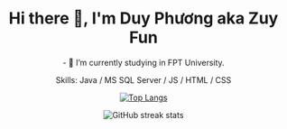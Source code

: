 <h1 align="center"> Hi there 👋, I'm Duy Phương aka Zuy Fun</h1>

<div align="center">

<p>- 🔭 I’m currently studying in FPT University. </p>
<p>Skills: Java / MS SQL Server / JS / HTML / CSS</p>
<div>
  
[![Top Langs](https://github-readme-stats.vercel.app/api/top-langs/?username=zuyfun)](https://github.com/anuraghazra/github-readme-stats)

</div>
<div>
  
![GitHub streak stats](https://github-readme-streak-stats.herokuapp.com/?user=zuyfun)

</div>
</div>
